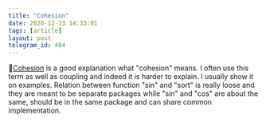 ```yaml
---
title: "Cohesion"
date: 2020-12-13 14:33:01
tags: [article]
layout: post
telegram_id: 484
---
```


📄[Cohesion](https://vanderburg.org/blog/2011/01/31/cohesion.html) is a good explanation what "cohesion" means. I often use this term as well as coupling and indeed it is harder to explain. I usually show it on examples. Relation between function "sin" and "sort" is really loose and they are meant to be separate packages while "sin" and "cos" are about the same, should be in the same package and can share common implementation.
